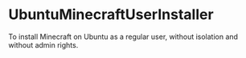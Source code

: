 # UbuntuMinecraftUserInstaller
To install Minecraft on Ubuntu as a regular user, without isolation and without admin rights. 
